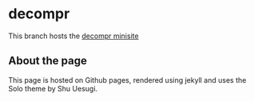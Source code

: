 # decompr

This branch hosts the [decompr minisite](http://qua.st/decompr)


## About the page

This page is hosted on Github pages, rendered using jekyll and uses the Solo theme by
Shu Uesugi.